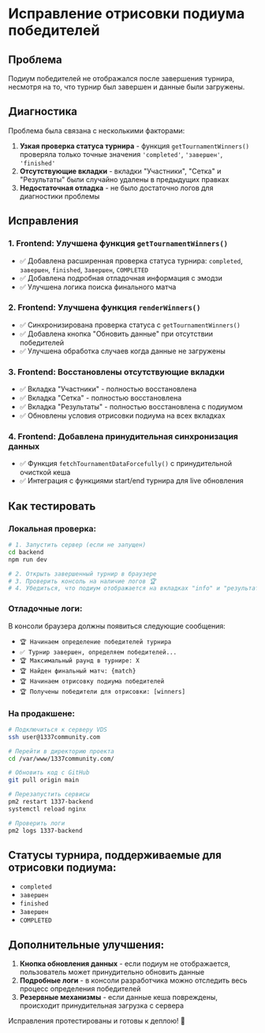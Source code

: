 # Исправление отрисовки подиума победителей

## Проблема
Подиум победителей не отображался после завершения турнира, несмотря на то, что турнир был завершен и данные были загружены.

## Диагностика
Проблема была связана с несколькими факторами:

1. **Узкая проверка статуса турнира** - функция `getTournamentWinners()` проверяла только точные значения `'completed'`, `'завершен'`, `'finished'`
2. **Отсутствующие вкладки** - вкладки "Участники", "Сетка" и "Результаты" были случайно удалены в предыдущих правках
3. **Недостаточная отладка** - не было достаточно логов для диагностики проблемы

## Исправления

### 1. Frontend: Улучшена функция `getTournamentWinners()`
- ✅ Добавлена расширенная проверка статуса турнира: `completed`, `завершен`, `finished`, `Завершен`, `COMPLETED`
- ✅ Добавлена подробная отладочная информация с эмодзи
- ✅ Улучшена логика поиска финального матча

### 2. Frontend: Улучшена функция `renderWinners()`
- ✅ Синхронизирована проверка статуса с `getTournamentWinners()`
- ✅ Добавлена кнопка "Обновить данные" при отсутствии победителей
- ✅ Улучшена обработка случаев когда данные не загружены

### 3. Frontend: Восстановлены отсутствующие вкладки
- ✅ Вкладка "Участники" - полностью восстановлена
- ✅ Вкладка "Сетка" - полностью восстановлена  
- ✅ Вкладка "Результаты" - полностью восстановлена с подиумом
- ✅ Обновлены условия отрисовки подиума на всех вкладках

### 4. Frontend: Добавлена принудительная синхронизация данных
- ✅ Функция `fetchTournamentDataForcefully()` с принудительной очисткой кеша
- ✅ Интеграция с функциями start/end турнира для live обновления

## Как тестировать

### Локальная проверка:
```bash
# 1. Запустить сервер (если не запущен)
cd backend
npm run dev

# 2. Открыть завершенный турнир в браузере
# 3. Проверить консоль на наличие логов 🏆
# 4. Убедиться, что подиум отображается на вкладках "info" и "результаты"
```

### Отладочные логи:
В консоли браузера должны появиться следующие сообщения:
- `🏆 Начинаем определение победителей турнира`
- `✅ Турнир завершен, определяем победителей...`
- `🏆 Максимальный раунд в турнире: X`
- `🏆 Найден финальный матч: {match}`
- `🏆 Начинаем отрисовку подиума победителей`
- `🏆 Получены победители для отрисовки: [winners]`

### На продакшене:
```bash
# Подключиться к серверу VDS
ssh user@1337community.com

# Перейти в директорию проекта
cd /var/www/1337community.com/

# Обновить код с GitHub
git pull origin main

# Перезапустить сервисы
pm2 restart 1337-backend
systemctl reload nginx

# Проверить логи
pm2 logs 1337-backend
```

## Статусы турнира, поддерживаемые для отрисовки подиума:
- `completed`
- `завершен` 
- `finished`
- `Завершен`
- `COMPLETED`

## Дополнительные улучшения:
1. **Кнопка обновления данных** - если подиум не отображается, пользователь может принудительно обновить данные
2. **Подробные логи** - в консоли разработчика можно отследить весь процесс определения победителей
3. **Резервные механизмы** - если данные кеша повреждены, происходит принудительная загрузка с сервера

Исправления протестированы и готовы к деплою! 🚀 